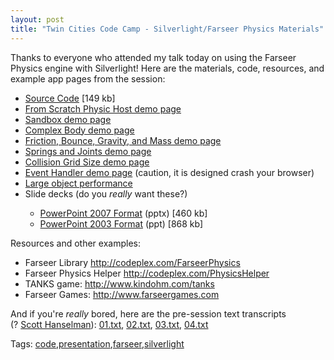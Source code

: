 ```yaml
---
layout: post
title: "Twin Cities Code Camp - Silverlight/Farseer Physics Materials"
---
```


<p>Thanks to everyone who attended my talk today on using the Farseer Physics engine with Silverlight!  Here are the materials, code, resources, and example app pages from the session:</p>
  
<ul>   
<li><a href="http://www.kindohm.com/tccc6/Silverlight.PhysicsHost.zip" target="_blank">Source Code</a> [149 kb]</li>    
<li><a href="http://www.kindohm.com/tccc6/Demo01.html" target="_blank">From Scratch Physic Host demo page</a></li>    
<li><a href="http://www.kindohm.com/tccc6/Sandbox.html" target="_blank">Sandbox demo page</a></li>    
<li><a href="http://www.kindohm.com/tccc6/ComplexBodies.html" target="_blank">Complex Body demo page</a></li>    
<li><a href="http://www.kindohm.com/tccc6/FrictionGravityBounceMass.html" target="_blank">Friction, Bounce, Gravity, and Mass demo page</a></li>    
<li><a href="SpringsAndJoints.html" target="_blank">Springs and Joints demo page</a></li>    
<li><a href="http://www.kindohm.com/tccc6/GridSize.html" target="_blank">Collision Grid Size demo page</a></li>    
<li><a href="http://www.kindohm.com/tccc6/CollisionEventHandling.html" target="_blank">Event Handler demo page</a> (caution, it is designed crash your browser)</li>    
<li><a href="http://kindohm.com/archive/0001/01/01/breaking-down-large-objects-in-the-farseer-physics-engine.aspx" target="_blank">Large object performance</a></li>    
<li>Slide decks (do you <em>really</em> want these?)</li>    
<ul>     
<li><a href="http://www.kindohm.com/tccc6/TCCC.SilverlightFarseer.2009.04.04.pptx" target="_blank">PowerPoint 2007 Format</a> (pptx) [460 kb]</li>      
<li><a href="http://www.kindohm.com/tccc6/TCCC.SilverlightFarseer.2009.04.04.ppt" target="_blank">PowerPoint 2003 Format</a> (ppt) [868 kb]</li>   </ul> </ul>  
<p>Resources and other examples:</p>
  
<ul>   
<li>Farseer Library <a href="http://codeplex.com/FarseerPhysics">http://codeplex.com/FarseerPhysics</a></li>    
<li>Farseer Physics Helper <a href="http://codeplex.com/PhysicsHelper">http://codeplex.com/PhysicsHelper</a></li>    
<li>TANKS game: <a href="http://www.kindohm.com/tanks">http://www.kindohm.com/tanks</a></li>    
<li>Farseer Games: <a href="http://www.farseergames.com">http://www.farseergames.com</a></li> </ul>  
<p>And if you're <em>really</em> bored, here are the pre-session text transcripts     <br />(? <a href="http://www.hanselman.com" target="_blank">Scott Hanselman</a>): <a href="http://www.kindohm.com/tccc6/01.txt" target="_blank">01.txt</a>, <a href="http://www.kindohm.com/tccc6/02.txt" target="_blank">02.txt</a>, <a href="http://www.kindohm.com/tccc6/03.txt" target="_blank">03.txt</a>, <a href="http://www.kindohm.com/tccc6/04.txt" target="_blank">04.txt</a></p>
  
<p>Tags: <a href="http://technorati.com/tags/code" rel="tag">code</a>,<a href="http://technorati.com/tags/presentation" rel="tag">presentation</a>,<a href="http://technorati.com/tags/farseer" rel="tag">farseer</a>,<a href="http://technorati.com/tags/silverlight" rel="tag">silverlight</a></p>
 
